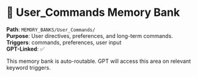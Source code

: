 # 🧠 User_Commands Memory Bank

**Path**: `MEMORY_BANKS/User_Commands/`  
**Purpose**: User directives, preferences, and long-term commands.  
**Triggers**: commands, preferences, user input  
**GPT-Linked**: ✅  

This memory bank is auto-routable. GPT will access this area on relevant keyword triggers.
